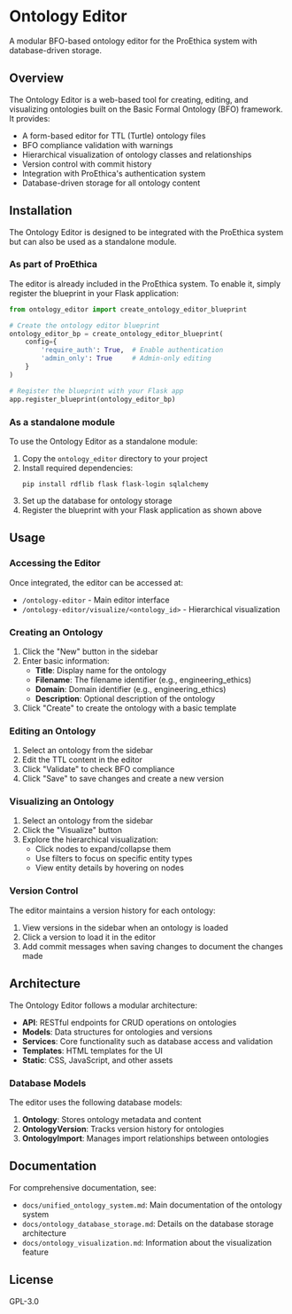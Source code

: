 # Ontology Editor

A modular BFO-based ontology editor for the ProEthica system with database-driven storage.

## Overview

The Ontology Editor is a web-based tool for creating, editing, and visualizing ontologies built on the Basic Formal Ontology (BFO) framework. It provides:

- A form-based editor for TTL (Turtle) ontology files
- BFO compliance validation with warnings
- Hierarchical visualization of ontology classes and relationships
- Version control with commit history
- Integration with ProEthica's authentication system
- Database-driven storage for all ontology content

## Installation

The Ontology Editor is designed to be integrated with the ProEthica system but can also be used as a standalone module.

### As part of ProEthica

The editor is already included in the ProEthica system. To enable it, simply register the blueprint in your Flask application:

```python
from ontology_editor import create_ontology_editor_blueprint

# Create the ontology editor blueprint
ontology_editor_bp = create_ontology_editor_blueprint(
    config={
        'require_auth': True,  # Enable authentication
        'admin_only': True     # Admin-only editing
    }
)

# Register the blueprint with your Flask app
app.register_blueprint(ontology_editor_bp)
```

### As a standalone module

To use the Ontology Editor as a standalone module:

1. Copy the `ontology_editor` directory to your project
2. Install required dependencies:
   ```
   pip install rdflib flask flask-login sqlalchemy
   ```
3. Set up the database for ontology storage
4. Register the blueprint with your Flask application as shown above

## Usage

### Accessing the Editor

Once integrated, the editor can be accessed at:

- `/ontology-editor` - Main editor interface
- `/ontology-editor/visualize/<ontology_id>` - Hierarchical visualization

### Creating an Ontology

1. Click the "New" button in the sidebar
2. Enter basic information:
   - **Title**: Display name for the ontology
   - **Filename**: The filename identifier (e.g., engineering_ethics)
   - **Domain**: Domain identifier (e.g., engineering_ethics)
   - **Description**: Optional description of the ontology
3. Click "Create" to create the ontology with a basic template

### Editing an Ontology

1. Select an ontology from the sidebar
2. Edit the TTL content in the editor
3. Click "Validate" to check BFO compliance
4. Click "Save" to save changes and create a new version

### Visualizing an Ontology

1. Select an ontology from the sidebar
2. Click the "Visualize" button
3. Explore the hierarchical visualization:
   - Click nodes to expand/collapse them
   - Use filters to focus on specific entity types
   - View entity details by hovering on nodes

### Version Control

The editor maintains a version history for each ontology:

1. View versions in the sidebar when an ontology is loaded
2. Click a version to load it in the editor
3. Add commit messages when saving changes to document the changes made

## Architecture

The Ontology Editor follows a modular architecture:

- **API**: RESTful endpoints for CRUD operations on ontologies
- **Models**: Data structures for ontologies and versions
- **Services**: Core functionality such as database access and validation
- **Templates**: HTML templates for the UI
- **Static**: CSS, JavaScript, and other assets

### Database Models

The editor uses the following database models:

1. **Ontology**: Stores ontology metadata and content
2. **OntologyVersion**: Tracks version history for ontologies
3. **OntologyImport**: Manages import relationships between ontologies

## Documentation

For comprehensive documentation, see:

- `docs/unified_ontology_system.md`: Main documentation of the ontology system
- `docs/ontology_database_storage.md`: Details on the database storage architecture
- `docs/ontology_visualization.md`: Information about the visualization feature

## License

GPL-3.0
